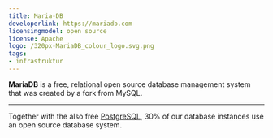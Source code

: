 ```yaml
---
title: Maria-DB
developerlink: https://mariadb.com
licensingmodel: open source
license: Apache
logo: /320px-MariaDB_colour_logo.svg.png
tags:
- infrastruktur
---
```

__MariaDB__ is a free, relational open source database management system that was created by a fork from MySQL.

---

Together with the also free [PostgreSQL](postgresql), 30% of our database instances use an open source database system.


